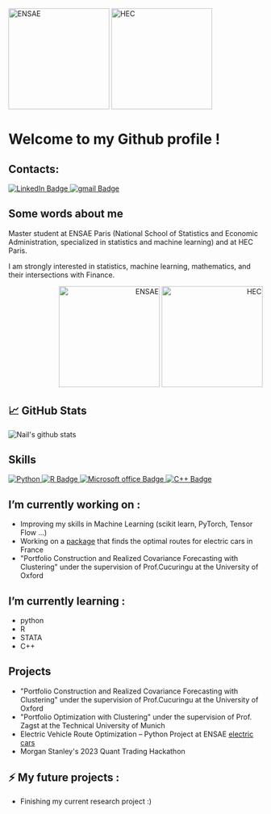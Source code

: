 <div>
    <img src="https://upload.wikimedia.org/wikipedia/commons/e/ec/LOGO-ENSAE.png" alt="ENSAE" width="200">
    <img src="https://upload.wikimedia.org/wikipedia/commons/thumb/3/32/HEC_Paris.svg/langfr-2560px-HEC_Paris.svg.png" alt="HEC" width="200">
</div>


# Welcome to my Github profile ! 

## Contacts: 
<div id="badges">
  <a href="https://www.linkedin.com/in/naïl-khelifa-581665220/">
    <img src="https://img.shields.io/badge/LinkedIn-blue?style=for-the-badge&logo=linkedin&logoColor=white" alt="LinkedIn Badge"/>
  </a>
  <a href="khelifa.nail@gmail.com">
    <img src="https://img.shields.io/badge/Gmail-D14836?style=for-the-badge&logo=gmail&logoColor=white" alt="gmail Badge"/>
  </a>
</div>

## Some words about me

Master student at ENSAE Paris (National School of Statistics and Economic Administration, specialized in statistics and machine learning) and at HEC Paris.

I am strongly interested in statistics, machine learning, mathematics, and their intersections with Finance.

<div align="right">
    <img src="https://upload.wikimedia.org/wikipedia/commons/e/ec/LOGO-ENSAE.png" alt="ENSAE" width="200">
    <img src="https://upload.wikimedia.org/wikipedia/commons/thumb/3/32/HEC_Paris.svg/langfr-2560px-HEC_Paris.svg.png" alt="HEC" width="200">
</div>


## :chart_with_upwards_trend: GitHub Stats 
<picture>
  <source
    srcset="https://github-readme-stats.vercel.app/api?username=NailKhelifa&show_icons=true"
    media="(prefers-color-scheme: light), (prefers-color-scheme: no-preference)"
  />
  <img src="https://github-readme-stats.vercel.app/api?username=NailKhelifa&show_icons=true&include_all_commits=true" 
  alt="Nail's github stats"/>
</picture>

## Skills 
<div id="badges">
  <a href=""><img src="https://img.shields.io/badge/Python-14354C?style=for-the-badge&logo=python&logoColor=white" alt="Python"/>
  </a>
  <a href="R">
    <img src="https://img.shields.io/badge/R-276DC3?style=for-the-badge&logo=r&logoColor=white" alt="R Badge"/>
    </a>
  <a href="Microsoft office">
    <img src="https://img.shields.io/badge/Microsoft_Office-D83B01?style=for-the-badge&logo=microsoft-office&logoColor=white" alt="Microsoft office Badge"/>
  </a>
  <a href="C++">
    <img src="https://img.shields.io/badge/C%2B%2B-00599C?style=for-the-badge&logo=c%2B%2B&logoColor=white" alt="C++ Badge"/>
    </a>
</div>

## I’m currently working on : 
- Improving my skills in Machine Learning (scikit learn, PyTorch, Tensor Flow ...) 
- Working on a [package](https://github.com/AugustinCablant/Projet_python_2A) that finds the optimal routes for electric cars in France 
- "Portfolio Construction and Realized Covariance Forecasting with Clustering" under the supervision of Prof.Cucuringu at the University of Oxford

## I’m currently learning : 
- python
- R
- STATA
- C++

## Projects
- "Portfolio Construction and Realized Covariance Forecasting with Clustering" under the supervision of Prof.Cucuringu at the University of Oxford
- "Portfolio Optimization with Clustering" under the supervision of Prof. Zagst at the  Technical University of Munich
- Electric Vehicle Route Optimization – Python Project at ENSAE [electric cars](https://github.com/AugustinCablant/PyCar)
- Morgan Stanley's 2023 Quant Trading Hackathon

## ⚡ My future projects : 
- Finishing my current research project :)



<!--
**AugustinCablant/AugustinCablant** is a ✨ _special_ ✨ repository because its `README.md` (this file) appears on your GitHub profile.

Here are some ideas to get you started:

- 🔭 I’m currently working on ...
- 🌱 I’m currently learning ...
- 👯 I’m looking to collaborate on ...
- 🤔 I’m looking for help with ...
- 💬 Ask me about ...
- 📫 How to reach me: ...
- 😄 Pronouns: ...
- ⚡ Fun fact: ...
-->
